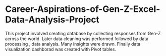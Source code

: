 # Career-Aspirations-of-Gen-Z-Excel-Data-Analysis-Project
This project involved creating database by collecting responses from Gen-Z across the world. Later data cleaning was performed followed by data processing , data analysis. Many insights were drawn. Finally data visualization dashborad was created with Pivot tables.
